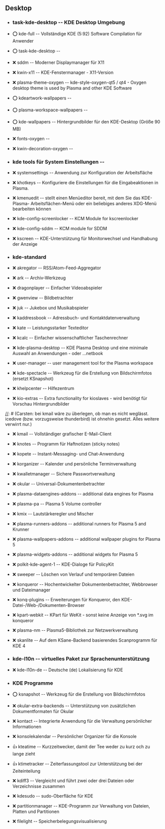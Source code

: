 ##  Desktop

- ###  task-kde-desktop  -- KDE Desktop Umgebung

- :o:  kde-full  --  Vollständige KDE (5:92) Software Compilation für Anwender
- :o:  task-kde-desktop  -- 
- :x:  sddm  --		Moderner Displaymanager für X11

- :x:  kwin-x11  -- KDE-Fenstermanager - X11-Version
- :x:  plasma-theme-oxygen  --  kde-style-oxygen-qt5 / qt4 - Oxygen desktop theme is used by Plasma and other KDE Software

- :o:  kdeartwork-wallpapers  --
- :o:  plasma-workspace-wallpapers  --

[//]: # (Dieses Paket scheint eine Abhängigkeit zu sein, das automatisch mit installiert wird, auch wenn es hier garnicht zum Installieren ausgewählt wurde.)
 - :o:  kde-wallpapers  -- Hintergrundbilder für den KDE-Desktop (Größe 90 MB)

- :x:  fonts-oxygen  --
- :x:  kwin-decoration-oxygen  --

- ###  kde tools für System Einstellungen  --

- :x:  systemsettings  -- Anwendung zur Konfiguration der Arbeitsfläche
- :x:  khotkeys  --  Konfiguriere die Einstellungen für die Eingabeaktionen in Plasma.
- :x:  kmenuedit  -- stellt einen Menüeditor bereit, mit dem Sie das KDE-Plasma- Arbeitsflächen-Menü oder ein beliebiges anderes XDG-Menü bearbeiten können
- :x:  kde-config-screenlocker  -- KCM Module for kscreenlocker
- :x:  kde-config-sddm  -- KCM module for SDDM
- :x:  kscreen  -- KDE-Unterstützung für Monitorwechsel und Handhabung der Anzeige

- ###  kde-standard

- :x:  akregator  --	RSS/Atom-Feed-Aggregator 
- :x:  ark  --		Archiv-Werkzeug 
- :x:  dragonplayer  --	Einfacher Videoabspieler 
- :x:  gwenview  --	Bildbetrachter 
- :x:  juk  --		Jukebox und Musikabspieler 
- :x:  kaddressbook  --	Adressbuch- und Kontaktdatenverwaltung 
- :x:  kate  --		Leistungsstarker Texteditor 
- :x:  kcalc  --	Einfacher wissenschaftlicher Taschenrechner
- :x:  kde-plasma-desktop  -- KDE Plasma Desktop und eine minimale Auswahl an Anwendungen - oder ...netbook
 - :x:  user-manager  -- user management tool for the Plasma workspace
- :x:  kde-spectacle  -- Werkzeug für die Erstellung von Bildschirmfotos (ersetzt KSnapshot)
- :x:  khelpcenter  --	Hilfezentrum 
- :x:  kio-extras  --  Extra functionality for kioslaves - wird benötigt für Vorschau Hintergrundbilder

[//]: # (Carsten: bei kmail wäre zu überlegen, ob man es nicht weglässt. icedove (bzw. vorzugsweise thunderbird) ist ohnehin gesetzt. Alles weitere verwirrt nur.)
- :x:  kmail  --	Vollständiger grafischer E-Mail-Client
- :x:  knotes  --	Programm für Haftnotizen (sticky notes) 
- :x:  kopete  --	Instant-Messaging- und Chat-Anwendung 
- :x:  korganizer  --	Kalender und persönliche Terminverwaltung 
- :x:  kwalletmanager  -- Sichere Passwortverwaltung 
- :x:  okular  --	Universal-Dokumentenbetrachter 
- :x:  plasma-dataengines-addons  --  additional data engines for Plasma 
- :x:  plasma-pa  --    Plasma 5 Volume controller
- :x:  kmix  --		Lautstärkeregler und Mischer 
- :x:  plasma-runners-addons  -- additional runners for Plasma 5 and Krunner 
- :x:  plasma-wallpapers-addons  -- additional wallpaper plugins for Plasma 5 
- :x:  plasma-widgets-addons  --    additional widgets for Plasma 5 
- :x:  polkit-kde-agent-1  --	KDE-Dialoge für PolicyKit 
- :x:  sweeper  --	Löschen von Verlauf und temporären Dateien 
- :x:  konqueror  --  Hochentwickelter Dokumentenbetrachter, Webbrowser und Dateimanager
- :x:  konq-plugins  --	Erweiterungen für Konqueror, den KDE-Datei-/Web-/Dokumenten-Browser 
- :x:  kpart-webkit  --  KPart für WeKit	- sonst keine Anzeige von *.svg im konqueror
- :x:  plasma-nm  --    Plasma5-Bibliothek zur Netzwerkverwaltung 
- :x:  skanlite  --	Auf dem KSane-Backend basierendes Scanprogramm für KDE 4 

- ###  kde-l10n  -- virtuelles Paket zur Sprachenunterstützung

- :x:  kde-l10n-de  --	Deutsche (de) Lokalisierung für KDE

- ###  KDE Programme

- :o:  ksnapshot  --	Werkzeug für die Erstellung von Bildschirmfotos 
- :x:  okular-extra-backends  --  Unterstützung von zusätzlichen Dokumentformaten für Okular 
- :x:  kontact  --	    Integrierte Anwendung für die Verwaltung persönlicher Informationen
- :x:  konsolekalendar  -- Persönlicher Organizer für die Konsole
- :+1:  kteatime  -- Kurzzeitwecker, damit der Tee weder zu kurz och zu lange zieht
- :+1:  ktimetracker  -- Zeiterfassungstool zur Unterstützung bei der Zeiteinteilung

- :x:  kdiff3  -- Vergleicht und führt zwei oder drei Dateien oder Verzeichnisse zusammen 
- :x:  kdesudo  -- sudo-Oberfläche für KDE
- :x:  partitionmanager  -- 	KDE-Programm zur Verwaltung von Dateien, Platten und Partitionen
- :x:  filelight  -- Speicherbelegungsvisualisierung

